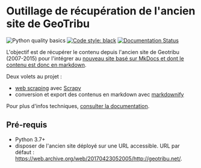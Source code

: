 # Outillage de récupération de l'ancien site de GeoTribu

![Python quality basics](https://github.com/geotribu/scraping_old_site/workflows/Python%20quality%20basics/badge.svg)
[![Code style: black](https://img.shields.io/badge/code%20style-black-000000.svg)](https://github.com/psf/black)
[![Documentation Status](https://readthedocs.org/projects/geotribu-web-scraping-resurrection/badge/?version=latest)](https://geotribu-web-scraping-resurrection.readthedocs.io/)

L'objectif est de récupérer le contenu depuis l'ancien site de Geotribu (2007-2015) pour l'intégrer au [nouveau site basé sur MkDocs et dont le contenu est donc en markdown](https://github.com/geotribu/website).

Deux volets au projet :

- [web scraping](https://fr.wikipedia.org/wiki/Web_scraping) avec [Scrapy](https://scrapy.org/)
- conversion et export des contenus en markdown avec [markdownify](https://pypi.org/project/markdownify/)

Pour plus d'infos techniques, [consulter la documentation](https://geotribu-web-scraping-resurrection.readthedocs.io/).

## Pré-requis

- Python 3.7+
- disposer de l'ancien site déployé sur une URL accessible. URL par défaut : <https://web.archive.org/web/20170423052005/http://geotribu.net/>.
